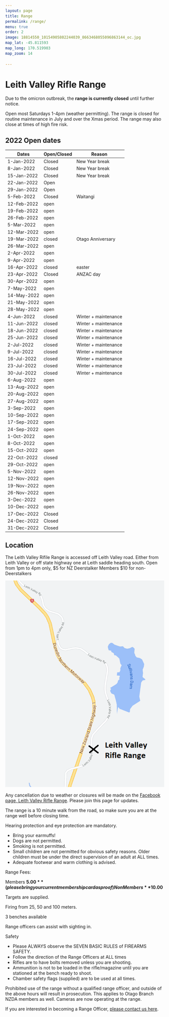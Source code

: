 ```yaml
---
layout: page
title: Range
permalink: /range/
menu: true
order: 2
image: 18814550_10154905802244039_8663468055096863144_oc.jpg
map_lat: -45.811593
map_long: 170.519903
map_zoom: 14

---
```


# Leith Valley Rifle Range

Due to the omicron outbreak, the **range is currently closed** until further notice.

Open most Saturdays 1-4pm (weather permitting). The range is closed for routine maintenance in July and over the Xmas period. The range may also close at times of high fire risk. 

## 2022 Open dates

| Dates       | Open/Closed | Reason                 |
|-------------|-------------|------------------------|
|  1-Jan-2022 | Closed      | New Year break         |
|  8-Jan-2022 | Closed      | New Year break         |
| 15-Jan-2022 | Closed      | New Year break         |
| 22-Jan-2022 | Open        |                        |
| 29-Jan-2022 | Open        |                        |
|  5-Feb-2022 | Closed      | Waitangi               |
| 12-Feb-2022 | open        |                        |
| 19-Feb-2022 | open        |                        |
| 26-Feb-2022 | open        |                        |
|  5-Mar-2022 | open        |                        |
| 12-Mar-2022 | open        |                        |
| 19-Mar-2022 | closed      | Otago   Anniversary    |
| 26-Mar-2022 | open        |                        |
|  2-Apr-2022 | open        |                        |
|  9-Apr-2022 | open        |                        |
| 16-Apr-2022 | closed      | easter                 |
| 23-Apr-2022 | Closed      | ANZAC day              |
| 30-Apr-2022 | open        |                        |
|  7-May-2022 | open        |                        |
| 14-May-2022 | open        |                        |
| 21-May-2022 | open        |                        |
| 28-May-2022 | open        |                        |
|  4-Jun-2022 | closed      | Winter +   maintenance |
| 11-Jun-2022 | closed      | Winter +   maintenance |
| 18-Jun-2022 | closed      | Winter +   maintenance |
| 25-Jun-2022 | closed      | Winter +   maintenance |
|  2-Jul-2022 | closed      | Winter +   maintenance |
|  9-Jul-2022 | closed      | Winter +   maintenance |
| 16-Jul-2022 | closed      | Winter +   maintenance |
| 23-Jul-2022 | closed      | Winter +   maintenance |
| 30-Jul-2022 | closed      | Winter +   maintenance |
|  6-Aug-2022 | open        |                        |
| 13-Aug-2022 | open        |                        |
| 20-Aug-2022 | open        |                        |
| 27-Aug-2022 | open        |                        |
|  3-Sep-2022 | open        |                        |
| 10-Sep-2022 | open        |                        |
| 17-Sep-2022 | open        |                        |
| 24-Sep-2022 | open        |                        |
|  1-Oct-2022 | open        |                        |
|  8-Oct-2022 | open        |                        |
| 15-Oct-2022 | open        |                        |
| 22-Oct-2022 | closed      |                        |
| 29-Oct-2022 | open        |                        |
|  5-Nov-2022 | open        |                        |
| 12-Nov-2022 | open        |                        |
| 19-Nov-2022 | open        |                        |
| 26-Nov-2022 | open        |                        |
|  3-Dec-2022 | open        |                        |
| 10-Dec-2022 | open        |                        |
| 17-Dec-2022 | Closed      |                        |
| 24-Dec-2022 | Closed      |                        |
| 31-Dec-2022 | Closed      |                        |

## Location 

The Leith Valley Rifile Range is accessed off Leith Valley road. Either from Leith Valley or off state highway one at Leith saddle heading south.    Open from 1pm to 4pm only, $5 for NZ Deerstalker Members $10 for non-Deerstalkers							

![Leith Valley Range Location](assets/images/range-location.png)

Any cancellation due to weather or closures will be made on the [Facebook page, Leith Valley Rifle Range](https://www.facebook.com/groups/1195200207197835/). Please join this page for updates. 

The range is a 10 minute walk from the road, so make sure you are at the range well before closing time. 

Hearing protection and eye protection are mandatory. 
* Bring your earmuffs! 
* Dogs are not permitted. 
* Smoking is not permitted. 
* Small children are not permitted for obvious safety reasons. Older children must be under the direct supervision of an adult at ALL times. 
* Adequate footwear and warm clothing is advised. 

Range Fees: 

Members **$5.00** (please bring your current membership card as proof) 
Non Members **$10.00**

Targets are supplied. 

Firing from 25, 50 and 100 meters. 

3 benches available 

Range officers can assist with sighting in. 

Safety 

* Please ALWAYS observe the SEVEN BASIC RULES of FIREARMS SAFETY. 
* Follow the direction of the Range Officers at ALL times 
* Rifles are to have bolts removed unless you are shooting. 
* Ammunition is not to be loaded in the rifle/magazine until you are stationed at the bench ready to shoot. 
* Chamber safety flags (supplied) are to be used at all times. 

Prohibited use of the range without a qualified range officer, and outside of the above hours will result in prosecution. This applies to Otago Branch NZDA members as well. Cameras are now operating at the range. 



If you are interested in becoming a Range Officer, [please contact us here](/contact-us/).

